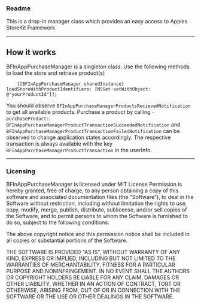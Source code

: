 ### Readme

This is a drop-in manager class which provides an easy access to Apples StoreKit Framework. 

---
## How it works

BFInAppPurchaseManager is a singleton class. Use the following methods to load the store and retrieve product(s)

		[[BFInAppPurchaseManager sharedInstance] loadStoreWithProductIdentifiers: [NSSet setWithObject: @"yourProductId"]];
		
You should observe `BFInAppPurchaseManagerProductsRecievedNotification` to get all available products. Purchase a product by calling `-purchaseProduct:`.
`BFInAppPurchaseManagerProductTransactionSucceededNotification` and `BFInAppPurchaseManagerProductTransactionFailedNotification` can be observed to change application
states accordingly. The respective transaction is always available with the key `BFInAppPurchaseManagerProductTransaction` in the userInfo.

---
### Licensing

BFInAppPurchaseManager is licensed under MIT License
Permission is hereby granted, free of charge, to any person obtaining a copy
of this software and associated documentation files (the "Software"), to deal
in the Software without restriction, including without limitation the rights
to use, copy, modify, merge, publish, distribute, sublicense, and/or sell
copies of the Software, and to permit persons to whom the Software is
furnished to do so, subject to the following conditions:

The above copyright notice and this permission notice shall be included in
all copies or substantial portions of the Software.

THE SOFTWARE IS PROVIDED "AS IS", WITHOUT WARRANTY OF ANY KIND, EXPRESS OR
IMPLIED, INCLUDING BUT NOT LIMITED TO THE WARRANTIES OF MERCHANTABILITY,
FITNESS FOR A PARTICULAR PURPOSE AND NONINFRINGEMENT. IN NO EVENT SHALL THE
AUTHORS OR COPYRIGHT HOLDERS BE LIABLE FOR ANY CLAIM, DAMAGES OR OTHER
LIABILITY, WHETHER IN AN ACTION OF CONTRACT, TORT OR OTHERWISE, ARISING FROM,
OUT OF OR IN CONNECTION WITH THE SOFTWARE OR THE USE OR OTHER DEALINGS IN
THE SOFTWARE.